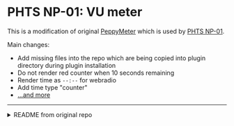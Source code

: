 # PHTS NP-01: VU meter

This is a modification of original [PeppyMeter] which is used by [PHTS NP-01].

Main changes:

- Add missing files into the repo which are being copied into plugin directory during plugin installation
- Do not render red counter when 10 seconds remaining
- Render time as `--:--` for webradio
- Add time type "counter"
- [...and more](https://github.com/phts/NP-01_vu-meter/commits/master)

---

<details>
<summary>README from original repo</summary>

## Signac Edition 2022.10.16

* Refactored the algorithms for circular and linear meters
* The changes allow to create vertical linear and  circular meters
* The circular meter range can be more than 180 degrees now
* Fixed rendering issues for several default meters

## Renoir Edition 2021.07.17

* PeppyMeter can send HTTP requests with volume data to remote web servers
* PeppyMeter can receive HTTP requests and display volume data from those requests
* Added cache for needle sprites. It makes transition from one meter to another much faster. It also fixed the Pygame/SDL memory leak
* Implemented ability to embed PeppyMeter to larger screens
* New configuration parameter enables exit on touch event

## Hiroshige Edition 2021.04.18

* Now the meters to display can be defined as a comma separated names
* It's possible to enable/disable Double Buffering in the configuration file

## Hokusai Edition 2020.11.15

* Added 8 new meters to the large, medium and small groups.
* Added new group 'wide' with resolution 1280x400px. The group has 8 new meters.

## Constable Edition 2020.08.08

* Refactored the named pipe data source functionality. The meters became responsive
* Eliminated the startup delays
* Introduced the smooth buffer which helped to make all indicator animations smooth.
* Improved the meters' performance. Now the meters add about 7% to the CPU usage
* Added file logging

## Hogarth Edition 2020.04.27

* Fixed the issues with the testing data sources (sine, saw etc)

## Durer Edition 2018.01.26

New features:
* Fixed 'Display' output. If disabled it will be possible to output signal to a hardware only. No UI will be displaied in this case.
* Added 'PWM' output. It will allow to use LEDs and gas tubes as a hardware VU Meters.

## El Greco Edition 2018.11.12

New features:
* Added new native resolution 800x480px

## Goya Edition 2018.10.14

New features:
* Modified named pipe data source to leverage peppyalsa ALSA plugin instead of file ALSA plugin

## Vermeer Edition 2018.05.28

New features:
* Added new native resolution 320x240px
* Redesigned volume data extraction from named pipe
* Handling of data input from different audio players through ALSA file plugin
* Implemented support for output to Serial Interafce and I2C interface

## Michelangelo Edition 2016.09.05

PeppyMeter is a software VU Meter written in Python. It was originally developped as the new 'VU Meter' screensaver for [Peppy Player](https://github.com/project-owner/Peppy.doc/wiki). With minor modifications it became a stand-alone application.
PeppyMeter gets audio data from media players (e.g. mpd) via fifo and displays current volume level in a Graphical User Interface
 in a form of traditional VU Meter.
</details>

[PeppyMeter]: https://github.com/project-owner/PeppyMeter
[PHTS NP-01]: https://tsaryk.com/NP-01
